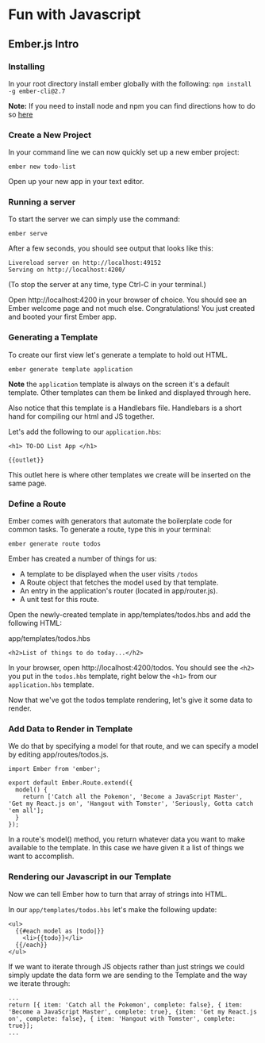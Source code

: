 # Fun with Javascript

## Ember.js Intro

### Installing

In your root directory install ember globally with the following:
`npm install -g ember-cli@2.7`

**Note:** If you need to install node and npm you can find directions how to do so [here](https://docs.npmjs.com/getting-started/installing-node)

### Create a New Project

In your command line we can now quickly set up a new ember project:

`ember new todo-list`

Open up your new app in your text editor.


### Running a server

To start the server we can simply use the command:

`ember serve`

After a few seconds, you should see output that looks like this:

```
Livereload server on http://localhost:49152
Serving on http://localhost:4200/
```

(To stop the server at any time, type Ctrl-C in your terminal.)

Open http://localhost:4200 in your browser of choice. You should see an Ember welcome page and not much else. Congratulations! You just created and booted your first Ember app.

### Generating a Template

To create our first view let's generate a template to hold out HTML.

`ember generate template application`

**Note** the `application` template is always on the screen it's a default template. Other templates can them be linked and displayed through here.

Also notice that this template is a Handlebars file. Handlebars is a short hand for compiling our html and JS together.

Let's add the following to our `application.hbs`:

```
<h1> TO-DO List App </h1>

{{outlet}}
```

This outlet here is where other templates we create will be inserted on the same page.

### Define a Route

Ember comes with generators that automate the boilerplate code for common tasks. To generate a route, type this in your terminal:

`ember generate route todos`

Ember has created a number of things for us:

- A template to be displayed when the user visits `/todos`
- A Route object that fetches the model used by that template.
- An entry in the application's router (located in app/router.js).
- A unit test for this route.

Open the newly-created template in app/templates/todos.hbs and add the following HTML:

app/templates/todos.hbs
```
<h2>List of things to do today...</h2>
```

In your browser, open http://localhost:4200/todos. You should see the `<h2>` you put in the `todos.hbs` template, right below the `<h1>` from our `application.hbs` template.

Now that we've got the todos template rendering, let's give it some data to render.

### Add Data to Render in Template

We do that by specifying a model for that route, and we can specify a model by editing app/routes/todos.js.

```
import Ember from 'ember';

export default Ember.Route.extend({
  model() {
    return ['Catch all the Pokemon', 'Become a JavaScript Master', 'Get my React.js on', 'Hangout with Tomster', 'Seriously, Gotta catch 'em all'];
  }
});
```

In a route's model() method, you return whatever data you want to make available to the template. In this case we have given it a list of things we want to accomplish.

### Rendering our Javascript in our Template

Now we can tell Ember how to turn that array of strings into HTML.

In our `app/templates/todos.hbs` let's make the following update:

```
<ul>
  {{#each model as |todo|}}
    <li>{{todo}}</li>
  {{/each}}
</ul>
```

If we want to iterate through JS objects rather than just strings we could simply update the data form we are sending to the Template and the way we iterate through:

```
...
return [{ item: 'Catch all the Pokemon', complete: false}, { item: 'Become a JavaScript Master', complete: true}, {item: 'Get my React.js on', complete: false}, { item: 'Hangout with Tomster', complete: true}];
...
```
